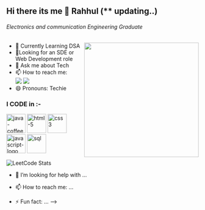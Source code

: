 ## Hi there its me 👋 Rahhul (** updating..)
###### Electronics and communication Engineering Graduate
<img align="right" height="300" src="https://user-images.githubusercontent.com/74038190/229223263-cf2e4b07-2615-4f87-9c38-e37600f8381a.gif">

- 🌱 Currently Learning DSA
- 🤔Looking for an SDE or Web Development role
- 💬 Ask me about Tech
- 📫 How to reach me:
<br/>[<img src="https://img.shields.io/badge/LinkedIn-0077B5?style=for-the-badge&logo=linkedin&logoColor=white">](www.linkedin.com/in/rahhul-vinai-502786225) [<img src="https://img.shields.io/badge/Gmail-D14836?style=for-the-badge&logo=gmail&logoColor=white">](rahhulnikil25@gmail.com)
- 😄 Pronouns: Techie
  
### I CODE in :-
<img width="50" height="50" src="https://img.icons8.com/fluency/48/java-coffee-cup-logo.png" alt="java-coffee-cup-logo"/> <img width="50" height="50" src="https://img.icons8.com/color/50/html-5.png" alt="html-5"/> <img width="50" height="50" src="https://img.icons8.com/color/50/css3.png" alt="css3"/> <img width="50" height="50" src="https://img.icons8.com/dusk/64/javascript-logo.png" alt="javascript-logo"/> <img width="50" height="50" src="https://img.icons8.com/fluency/48/sql.png" alt="sql"/>

![LeetCode Stats](https://leetcard.jacoblin.cool/Rahhul_25?theme=dark&font=NTR)





- 🤔 I’m looking for help with ...

- 📫 How to reach me: ...

- ⚡ Fun fact: ...
-->
